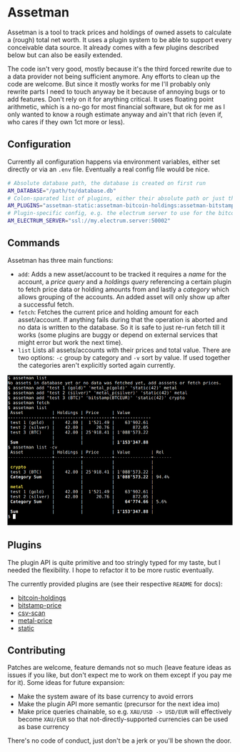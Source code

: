# Assetman

Assetman is a tool to track prices and holdings of owned assets to calculate a (rough) total net worth. It uses a plugin system
to be able to support every conceivable data source. It already comes with a few plugins described below but can also be
easily extended.

The code isn't very good, mostly because it's the third forced rewrite due to a data provider not being sufficient
anymore. Any efforts to clean up the code are welcome. But since it mostly works for me I'll probably only rewrite parts
I need to touch anyway be it because of annoying bugs or to add features. Don't rely on it for anything critical. It
uses floating point arithmetic, which is a no-go for most financial software, but ok for me as I only wanted to know a
rough estimate anyway and ain't that rich (even if, who cares if they own 1ct more or less).

## Configuration
Currently all configuration happens via environment variables, either set directly or via an `.env` file. Eventually a
real config file would be nice.

```bash
# Absolute database path, the database is created on first run
AM_DATABASE="/path/to/database.db"
# Colon-sparated list of plugins, either their absolute path or just the name if they are in $PATH
AM_PLUGINS="assetman-static:assetman-bitcoin-holdings:assetman-bitstamp-price:assetman-csv-scan:assetman-metal-price"
# Plugin-specific config, e.g. the electrum server to use for the bitcoin holdings plugin
AM_ELECTRUM_SERVER="ssl://my.electrum.server:50002"
```  

## Commands
Assetman has three main functions:

* `add`: Adds a new asset/account to be tracked it requires a *name* for the account, a *price query* and a *holdings
query* referencing a certain plugin to fetch price data or holding amounts from and lastly a *category* which allows
grouping of the accounts. An added asset will only show up after a successful fetch.
* `fetch`: Fetches the current price and holding amount for each asset/account. If anything fails during that the
operation is aborted and no data is written to the database. So it is safe to just re-run fetch till it works (some
plugins are buggy or depend on external services that might error but work the next time).
* `list` Lists all assets/accounts with their prices and total value. There are two options: `-c` group by category and
`-v` sort by value. If used together the categories aren't explicitly sorted again currently.

![Usage example](example.png)

## Plugins

The plugin API is quite primitive and too stringly typed for my taste, but I needed the flexibility. I hope to refactor
it to be more rustic eventually.

The currently provided plugins are (see their respective `README` for docs):

* [bitcoin-holdings](plugins/assetman-bitcoin-holdings)
* [bitstamp-price](plugins/assetman-bitstamp-price)
* [csv-scan](plugins/assetman-csv-scan)
* [metal-price](plugins/assetman-metal-price)
* [static](plugins/assetman-static)

## Contributing
Patches are welcome, feature demands not so much (leave feature ideas as issues if you like, but don't expect me to work on them
except if you pay me for it). Some ideas for future expansion:

* Make the system aware of its base currency to avoid errors
* Make the plugin API more semantic (precursor for the next idea imo) 
* Make price queries chainable, so e.g. `XAU/USD -> USD/EUR` will effectively become `XAU/EUR` so that not-directly-supported
currencies can be used as base currency

There's no code of conduct, just don't be a jerk or you'll be shown the door.